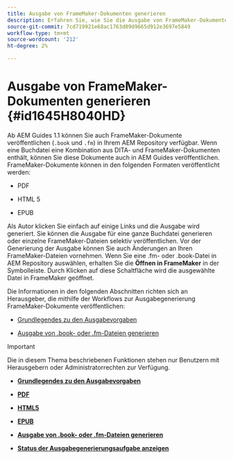 ```yaml
---
title: Ausgabe von FrameMaker-Dokumenten generieren
description: Erfahren Sie, wie Sie die Ausgabe von FrameMaker-Dokumenten generieren.
source-git-commit: 7cd719921e68ac1763d09d9665d912e3697e5849
workflow-type: tm+mt
source-wordcount: '212'
ht-degree: 2%

---
```



# Ausgabe von FrameMaker-Dokumenten generieren {#id1645H8040HD}

Ab AEM Guides 1.1 können Sie auch FrameMaker-Dokumente veröffentlichen \(`.book` und `.fm`\) in Ihrem AEM Repository verfügbar. Wenn eine Buchdatei eine Kombination aus DITA- und FrameMaker-Dokumenten enthält, können Sie diese Dokumente auch in AEM Guides veröffentlichen. FrameMaker-Dokumente können in den folgenden Formaten veröffentlicht werden:

- PDF

- HTML 5

- EPUB


Als Autor klicken Sie einfach auf einige Links und die Ausgabe wird generiert. Sie können die Ausgabe für eine ganze Buchdatei generieren oder einzelne FrameMaker-Dateien selektiv veröffentlichen. Vor der Generierung der Ausgabe können Sie auch Änderungen an Ihren FrameMaker-Dateien vornehmen. Wenn Sie eine .fm- oder .book-Datei in AEM Repository auswählen, erhalten Sie die **Öffnen in FrameMaker** in der Symbolleiste. Durch Klicken auf diese Schaltfläche wird die ausgewählte Datei in FrameMaker geöffnet.

Die Informationen in den folgenden Abschnitten richten sich an Herausgeber, die mithilfe der Workflows zur Ausgabegenerierung FrameMaker-Dokumente veröffentlichen:

- [Grundlegendes zu den Ausgabevorgaben](fm-output-understand-presets.md#)

- [Ausgabe von .book- oder .fm-Dateien generieren](fm-output-generate.md#)

>[!IMPORTANT]
>
> Die in diesem Thema beschriebenen Funktionen stehen nur Benutzern mit Herausgebern oder Administratorrechten zur Verfügung.

- **[Grundlegendes zu den Ausgabevorgaben](fm-output-understand-presets.md)**

- **[PDF](fm-output-pdf-preset.md)**

- **[HTML5](fm-output-html5-preset.md)**

- **[EPUB](fm-output-epub-preset.md)**

- **[Ausgabe von .book- oder .fm-Dateien generieren](fm-output-generate.md)**

- **[Status der Ausgabegenerierungsaufgabe anzeigen](fm-output-view-status.md)**


